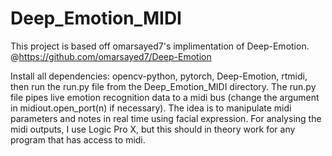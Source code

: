 # Deep_Emotion_MIDI

This project is based off omarsayed7's implimentation of Deep-Emotion. @https://github.com/omarsayed7/Deep-Emotion

Install all dependencies: opencv-python, pytorch, Deep-Emotion, rtmidi, then run the run.py file from the Deep_Emotion_MIDI directory. The run.py file pipes live emotion recognition data to a midi bus (change the argument in midiout.open_port(n) if necessary). The idea is to manipulate midi parameters and notes in real time using facial expression. For analysing the midi outputs, I use Logic Pro X, but this should in theory work for any program that has access to midi.

